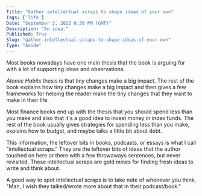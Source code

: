 ```yaml
---
Title: "Gather intellectual scraps to shape ideas of your own"
Tags: ['life']
Date: "September 2, 2022 6:30 PM (GMT)"
Description: "An idea."
Published: True
Slug: "gather-intellectual-scraps-to-shape-ideas-of-your-own"
Type: "Aside"
---
```


Most books nowadays have one main thesis that the book is arguing for with a lot of supporting ideas and observations.

*Atomic Habits* thesis is that tiny changes make a big impact. The rest of the book explains how tiny changes make a big impact and then gives a few frameworks for helping the reader make the tiny changes that they want to make in their life.

Most finance books end up with the thesis that you should spend less than you make and also that it's a good idea to invest money in index funds. The rest of the book usually gives strategies for spending less than you make, explains how to budget, and maybe talks a little bit about debt.

This information, the leftover bits in books, podcasts, or essays is what I call "intellectual scraps." They are the leftover bits of ideas that the author touched on here or there with a few throwaways sentences, but never revisited. These intellectual scraps are gold mines for finding fresh ideas to write and think about.

A good way to spot intellectual scraps is to take note of whenever you think, "Man, I wish they talked/wrote more about that in their podcast/book."